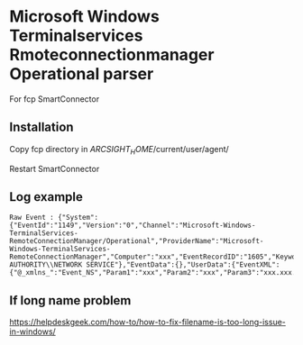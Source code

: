 # Microsoft Windows Terminalservices Rmoteconnectionmanager Operational parser
For fcp SmartConnector

## Installation
Copy fcp directory in $ARCSIGHT_HOME$/current/user/agent/

Restart SmartConnector

## Log example
```
Raw Event : {"System":{"EventId":"1149","Version":"0","Channel":"Microsoft-Windows-TerminalServices-RemoteConnectionManager/Operational","ProviderName":"Microsoft-Windows-TerminalServices-RemoteConnectionManager","Computer":"xxx","EventRecordID":"1605","Keywords":"None","Level":"Informational","Opcode":"Info","Task":"None","ProcessID":"2288","ThreadID":"9140","TimeCreated":"1583222880546","UserId":"NT AUTHORITY\\NETWORK SERVICE"},"EventData":{},"UserData":{"EventXML":{"@_xmlns_":"Event_NS","Param1":"xxx","Param2":"xxx","Param3":"xxx.xxx.xxx.xxx"}}}
```

## If long name problem
https://helpdeskgeek.com/how-to/how-to-fix-filename-is-too-long-issue-in-windows/
